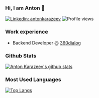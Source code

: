 
### Hi, I am Anton 👋

[![Linkedin: antonkarazeev](https://img.shields.io/badge/akarazeev-blue?style=flat-square&logo=Linkedin&logoColor=white&link=https://www.linkedin.com/in/akarazeev/)](https://www.linkedin.com/in/akarazeev/)
![Profile views](https://gpvc.arturio.dev/akarazeev)

### Work experience
- Backend Developer @ [360dialog](https://www.360dialog.com)

### Github Stats
[![Anton Karazeev's github stats](https://github-readme-stats.vercel.app/api?username=akarazeev)](https://github.com/anuraghazra/github-readme-stats)

### Most Used Languages
[![Top Langs](https://github-readme-stats.vercel.app/api/top-langs/?username=akarazeev&layout=compact)](https://github.com/anuraghazra/github-readme-stats)

<!--
**akarazeev/akarazeev** is a ✨ _special_ ✨ repository because its `README.md` (this file) appears on your GitHub profile.

Here are some ideas to get you started:

- 🔭 I’m currently working on ...
- 🌱 I’m currently learning ...
- 👯 I’m looking to collaborate on ...
- 🤔 I’m looking for help with ...
- 💬 Ask me about ...
- 📫 How to reach me: ...
- 😄 Pronouns: ...
- ⚡ Fun fact: ...
-->

